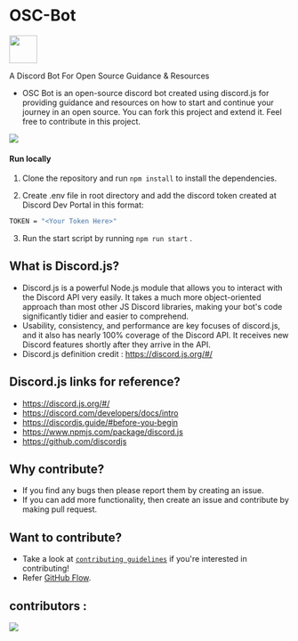 
# OSC-Bot

<img height="50" width="50"  align="center" src="https://user-images.githubusercontent.com/42407874/195036409-d941ee06-2210-4643-ba27-8ae0fac53465.jpg">


A Discord Bot For Open Source Guidance &amp; Resources

- OSC Bot is an open-source discord bot created using discord.js for providing guidance and resources on how to start and continue your journey in an open source. You can fork this project and extend it.
Feel free to contribute in this project.


<img src='https://hacktoberfest.com/_next/static/media/opengraph.da6e44c0.png'/>


#### Run locally 

1. Clone the repository and run ```npm install``` to install the dependencies.

2. Create .env file in root directory and add the discord token created at Discord Dev Portal in this format:

``` bash
TOKEN = "<Your Token Here>"
```
3. Run the start script by running ```npm run start``` .

## What is Discord.js?
- Discord.js is a powerful Node.js  module that allows you to interact with the Discord API  very easily. It takes a much more object-oriented approach than most other JS Discord libraries, making your bot's code significantly tidier and easier to comprehend.
- Usability, consistency, and performance are key focuses of discord.js, and it also has nearly 100% coverage of the Discord API. It receives new Discord features shortly after they arrive in the API.
- Discord.js definition credit : https://discord.js.org/#/

## Discord.js links for reference?
- https://discord.js.org/#/
- https://discord.com/developers/docs/intro
- https://discordjs.guide/#before-you-begin
- https://www.npmjs.com/package/discord.js
- https://github.com/discordjs

## Why contribute?
- If you find any bugs then please report them by creating an issue. 
- If you can add more functionality, then create an issue and contribute by making pull request.
 
## Want to contribute?
- Take a look at [`contributing guidelines`](CONTRIBUTING.md) if you're interested in contributing!
- Refer [GitHub Flow](https://guides.github.com/introduction/flow).

## contributors : 

<a href="https://github.com/1tsak/OSC-Bot/graphs/contributors">
  <img src="https://contrib.rocks/image?repo=1tsak/OSC-Bot"/>
</a>
